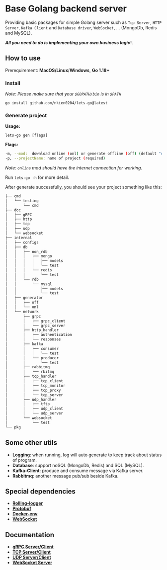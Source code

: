 # Base Golang backend server
Providing basic packages for simple Golang server such as `Tcp Server`, `HTTP Server`, `Kafka Client` and `Database driver`, `WebSocket`, ... (MongoDb, Redis and MySQL).

***All you need to do is implementing your own business logic*!**.

## How to use
Prerequirement: **MacOS/Linux**/**Windows**, **Go 1.18+**

### Install 
*Note: Please make sure that your `$GOPATH/bin` is in `$PATH`*
```shell
go install github.com/nkien0204/lets-go@latest
```
### Generate project
**Usage:**
```shell
lets-go gen [flags]
```
**Flags:**
```bash
-m, --mod:  download online (onl) or generate offline (off) (default "onl")*
-p, --projectName: name of project (required)
```
*Note: `online` mod should have the internet connection for working.*

Run `lets-go -h` for more detail.


After generate successfully, you should see your project something like this:
```bash
├── cmd
│   └── testing
│       └── cmd
├── doc
│   ├── gRPC
│   ├── http
│   ├── tcp
│   ├── udp
│   └── websocket
├── internal
│   ├── configs
│   ├── db
│   │   ├── non_rdb
│   │   │   ├── mongo
│   │   │   │   ├── models
│   │   │   │   └── test
│   │   │   └── redis
│   │   │       └── test
│   │   └── rdb
│   │       └── mysql
│   │           ├── models
│   │           └── test
│   ├── generator
│   │   ├── off
│   │   └── onl
│   └── network
│       ├── grpc
│       │   ├── grpc_client
│       │   └── grpc_server
│       ├── http_handler
│       │   ├── authentication
│       │   └── responses
│       ├── kafka
│       │   ├── consumer
│       │   │   └── test
│       │   └── producer
│       │       └── test
│       ├── rabbitmq
│       │   └── rbitmq
│       ├── tcp_handler
│       │   ├── tcp_client
│       │   ├── tcp_monitor
│       │   ├── tcp_proxy
│       │   └── tcp_server
│       ├── udp_handler
│       │   ├── tftp
│       │   ├── udp_client
│       │   └── udp_server
│       └── websocket
│           └── test
└── pkg
```

## Some other utils
- **Logging**: when running, log will auto generate to keep track about status of program.
- **Database**: support noSQL (MongoDb, Redis) and SQL (MySQL).
- **Kafka-Client**: produce and consume message via Kafka server.
- **Rabbitmq**: another message pub/sub beside Kafka.

## Special dependencies
- **[Rolling-logger](https://github.com/nkien0204/rolling-logger)**
- **[Protobuf](https://github.com/nkien0204/protobuf)**
- **[Docker-env](https://github.com/nkien0204/docker-env-setup)**
- **[WebSocket](https://github.com/gorilla/websocket)**

## Documentation
- **[gRPC Server/Client](doc/gRPC/README.md)**
- **[TCP Server/Client](doc/tcp/README.md)**
- **[UDP Server/Client](doc/udp/README.md)**
- **[WebSocket Server](doc/websocket/README.md)**